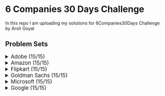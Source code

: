 # 6 Companies 30 Days Challenge

In this repo I am uploading my solutions for 6Companies30Days Challenge by Arsh Goyal

## Problem Sets

<details>
<summary style="font-size: 1.2em">Adobe (15/15)</summary>

Sr  | [Problems](./Adobe)                                                                             | Try It                                                                                                                                                                 | Status
----|-----------------------------------------------------------------------------------------------------------|-----------------------------------------------------------------------------------------------------------------------------------------------------------------------|---------
1   | [Count Nodes Equal to Average of Subtree](./Adobe/Count_Nodes_Equal_to_Average_of_Subtree.py)                                             | [![Problem Link](./assets/lc.svg)](https://leetcode.com/problems/count-nodes-equal-to-average-of-subtree/)                                                 | ✅
2   | [Dungeon Game](./Adobe/Dungeon_Game.py)                               | [![Problem Link](./assets/lc.svg)](https://leetcode.com/problems/dungeon-game/)                                                | ✅
3   | [Fraction to Recurring Decimal](./Adobe/Fraction_to_Recurring_Decimal.py)                          | [![Problem Link](./assets/lc.svg)](https://leetcode.com/problems/fraction-to-recurring-decimal/)                                          | ✅
4   | [Increasing Triplet Subsequence](./Adobe/Increasing_Triplet_Subsequence.py)                                               | [![Problem Link](./assets/lc.svg)](https://leetcode.com/problems/increasing-triplet-subsequence/)                                                             | ✅
5   | [Knight Probability in Chessboard](./Adobe/Knight_Probability_in_Chessboard.py)                  | [![Problem Link](./assets/lc.svg)](https://leetcode.com/problems/knight-probability-in-chessboard/)                                     | ✅
6   | [K-th Smallest in Lexicographical Order](./Adobe/Kth_Smallest_in_Lexicographical_Order.py)                                                   | [![Problem Link](./assets/lc.svg)](https://leetcode.com/problems/k-th-smallest-in-lexicographical-order/)                                                 | ✅
7   | [Magical String](./Adobe/Magical_String.py)                                                         | [![Problem Link](./assets/lc.svg)](https://leetcode.com/problems/magical-string/)                                                                 | ✅
8   | [Maximum Matrix Sum](./Adobe/Maximum_Matrix_Sum.py)                                                               | [![Problem Link](./assets/lc.svg)](https://leetcode.com/problems/maximum-matrix-sum/)                                                                    | ✅
9   | [Minimum Genetic Mutation](./Adobe/Minimum_Genetic_Mutation.py)  | [![Problem Link](./assets/lc.svg)](https://leetcode.com/problems/minimum-genetic-mutation/)                   | ✅
10  | [Non-negative Integers without Consecutive Ones](./Adobe/Nonnegative_Integers_without_Consecutive_Ones.py)                                                 | [![Problem Link](./assets/lc.svg)](https://leetcode.com/problems/non-negative-integers-without-consecutive-ones/)   | ✅
11  | [Number of Matching Subsequences](./Adobe/Number_of_Matching_Subsequences.py)                                                       | [![Problem Link](./assets/lc.svg)](https://leetcode.com/problems/number-of-matching-subsequences/)                                                             | ✅
12  | [Number of People Aware of a Secret](./Adobe/Number_of_People_Aware_of_a_Secret.py)                                                     | [![Problem Link](./assets/lc.svg)](https://leetcode.com/problems/number-of-people-aware-of-a-secret/)                                                    | ✅
13  | [Query Kth Smallest Trimmed Number](./Adobe/Query_Kth_Smallest_Trimmed_Number.py)      | [![Problem Link](./assets/lc.svg)](https://leetcode.com/problems/query-kth-smallest-trimmed-number/)                                       | ✅
14  | [Shortest Unsorted Continuous Subarray](./Adobe/Shortest_Unsorted_Continuous_Subarray.py)                     | [![Problem Link](./assets/lc.svg)](https://leetcode.com/problems/shortest-unsorted-continuous-subarray/)                              | ✅
15  | [Stock Price Fluctuation](./Adobe/Stock_Price_Fluctuation.py)                         | [![Problem Link](./assets/lc.svg)](https://leetcode.com/problems/stock-price-fluctuation/)               | ✅

</details>

<details>
<summary style="font-size: 1.2em">Amazon (15/15)</summary>

Sr  | [Problems](./Amazon)                                                                                | Try It                                                                                                                                     | Status
----|---------------------------------------------------------------------------------------------------------------|-------------------------------------------------------------------------------------------------------------------------------------------|---------
1   | [Cheapest Flights Within K Stops](./Amazon/Cheapest_Flights_Within_K_Stops.py)                                                                  | [![Problem Link](./assets/lc.svg)](https://leetcode.com/problems/cheapest-flights-within-k-stops/)                                     | ✅
2   | [Destroying Asteroids](./Amazon/Destroying_Asteroids.py)                                            | [![Problem Link](./assets/lc.svg)](https://leetcode.com/problems/destroying-asteroids/)                                              | ✅
3   | [Dota2 Senate](./Amazon/Dota2_Senate.py)                                                    | [![Problem Link](./assets/lc.svg)](https://leetcode.com/problems/dota2-senate/)              | ✅
4   | [Generate Random Point in a Circle](./Amazon/Generate_Random_Point_in_Circle.py)                       | [![Problem Link](./assets/lc.svg)](https://leetcode.com/problems/generate-random-point-in-a-circle/)           | ✅
5   | [Last Moment Before All Ants Fall Out of a Plank](./Amazon/Last_Moment_Before_All_Ants_Fall_Out_of_Plank.py)                                                                | [![Problem Link](./assets/lc.svg)](https://leetcode.com/problems/last-moment-before-all-ants-fall-out-of-a-plank/)                                   | ✅
6   | [Maximum Length of Repeated Subarray](./Amazon/Maximum_Length_of_Repeated_Subarray.py)                            | [![Problem Link](./assets/lc.svg)](https://leetcode.com/problems/maximum-length-of-repeated-subarray/)                 | ✅
7   | [Maximum Subarray Min-Product](./Amazon/Maximum_Subarray_MinProduct.py)            | [![Problem Link](./assets/lc.svg)](https://leetcode.com/problems/maximum-subarray-min-product/)          | ✅
8   | [Maximum Sum of an Hourglass](./Amazon/Maximum_Sum_of_Hourglass.py)   | [![Problem Link](./assets/lc.svg)](https://leetcode.com/problems/maximum-sum-of-an-hourglass/)      | ✅
9   | [Most Popular Video Creator](./Amazon/Most_Popular_Video_Creator.py)                                                                | [![Problem Link](./assets/lc.svg)](https://leetcode.com/problems/most-popular-video-creator/)                                   | ✅
10  | [Number of Ways to Reach a Position After Exactly k Steps](./Amazon/Number_Ways_to_Reach_Position_After_Exactly_k_Steps.py)                                                  | [![Problem Link](./assets/lc.svg)](https://leetcode.com/problems/number-of-ways-to-reach-a-position-after-exactly-k-steps/)                             | ✅
11  | [Number of Matching Subsequences](./Amazon/Number_of_Matching_Subsequences.py)                | [![Problem Link](./assets/lc.svg)](https://leetcode.com/problems/number-of-matching-subsequences/)                | ✅
12  | [Shuffle an Array](./Amazon/Shuffle_an_Array.py)                  | [![Problem Link](./assets/lc.svg)](https://leetcode.com/problems/shuffle-an-array/)            | ✅
13  | [Split a String Into the Max Number of Unique Substrings](./Amazon/Split_String_Into_Max_Number_of_Unique_Substrings.py)                                                                | [![Problem Link](./assets/lc.svg)](https://leetcode.com/problems/split-a-string-into-the-max-number-of-unique-substrings/)                                                        | ✅
14  | [Top K Frequent Words](./Amazon/Top_K_Frequent_Words.py)                                                                      | [![Problem Link](./assets/lc.svg)](https://leetcode.com/problems/top-k-frequent-words/)                                          | ✅
15  | [Tweet Counts Per Frequency](./Amazon/Tweet_Counts_Per_Frequency.py)    | [![Problem Link](./assets/lc.svg)](https://leetcode.com/problems/tweet-counts-per-frequency/)         | ✅

</details>

<details>
<summary style="font-size: 1.2em">Flipkart (15/15)</summary>

Sr  | [Problems](./Flipkart)                                                                                                                             | Try It                                                                                                                           | Status
----|---------------------------------------------------------------------------------------------------------------------------------------|---------------------------------------------------------------------------------------------------------------------------------|--------
1   | [Check If a String Contains All Binary Codes of Size K](./Flipkart/Check_If_String_Contains_All_Binary_Codes_of_Size_K.py)                                                           | [![Problem Link](./assets/lc.svg)](https://leetcode.com/problems/check-if-a-string-contains-all-binary-codes-of-size-k/)                                | ✅
2   | [Closest Prime Numbers in Range](./Flipkart/Closest_Prime_Numbers_in_Range.py)                                                                                                 | [![Problem Link](./assets/lc.svg)](https://leetcode.com/problems/closest-prime-numbers-in-range/)                                                   | ✅
3   | [Custom Sort String](./Flipkart/Custom_Sort_String.py) | [![Problem Link](./assets/lc.svg)](https://leetcode.com/problems/custom-sort-string/)   | ✅
4   | [Distant Barcodes](./Flipkart/Distant_Barcodes.py)                                                                         | [![Problem Link](./assets/lc.svg)](https://leetcode.com/problems/distant-barcodes/)                  | ✅
5   | [Find the City With the Smallest Number of Neighbors at a Threshold Distance](./Flipkart/Find_City_With_Smallest_Number_of_Neighbors_at_Threshold_Distance.py)                                                                           | [![Problem Link](./assets/lc.svg)](https://leetcode.com/problems/find-the-city-with-the-smallest-number-of-neighbors-at-a-threshold-distance/)                       | ✅
6   | [Find in Mountain Array](./Flipkart/Find_in_Mountain_Array.py)                                                                                     | [![Problem Link](./assets/lc.svg)](https://leetcode.com/problems/find-in-mountain-array/)                 | ✅
7   | [Find the Winner of the Circular Game](./Flipkart/Find_the_Winner_of_the_Circular_Game.py)                                                             | [![Problem Link](./assets/lc.svg)](https://leetcode.com/problems/find-the-winner-of-the-circular-game/)                | ✅
8   | [House Robber III](./Flipkart/House_Robber_III.py)                                                                               | [![Problem Link](./assets/lc.svg)](https://leetcode.com/problems/house-robber-iii/)                     | ✅
9   | [Max Area of Island](./Flipkart/Max_Area_of_Island.py)                                                       | [![Problem Link](./assets/lc.svg)](https://leetcode.com/problems/max-area-of-island/)                              | ✅
10  | [New 21 Game](./Flipkart/New_21_Game.py)                                                   | [![Problem Link](./assets/lc.svg)](https://leetcode.com/problems/new-21-game/)                            | ✅
11  | [Number of Ways to Separate Numbers](./Flipkart/Number_of_Ways_to_Separate_Numbers.py)                                                           | [![Problem Link](./assets/lc.svg)](https://leetcode.com/problems/number-of-ways-to-separate-numbers/)                                | ✅
12  | [Partition to K Equal Sum Subsets](./Flipkart/Partition_to_K_Equal_Sum_Subsets.py)                                                             | [![Problem Link](./assets/lc.svg)](https://leetcode.com/problems/partition-to-k-equal-sum-subsets/)                                 | ✅
13  | [Remove Zero Sum Consecutive Nodes from Linked List](./Flipkart/Remove_Zero_Sum_Consecutive_Nodes_from_Linked_List.py)                                   | [![Problem Link](./assets/lc.svg)](https://leetcode.com/problems/remove-zero-sum-consecutive-nodes-from-linked-list/)                    | ✅
14  | [Shopping Offers](./Flipkart/Shopping_Offers.py)                                                                   | [![Problem Link](./assets/lc.svg)](https://leetcode.com/problems/shopping-offers/)        | ✅
15  | [Top K Frequent Words](./Flipkart/Top_K_Frequent_Words.py)                                                                               | [![Problem Link](./assets/lc.svg)](https://leetcode.com/problems/top-k-frequent-words/)                                          | ✅

</details>


<details>
<summary style="font-size: 1.2em">Goldman Sachs (15/15)</summary>

Sr  | [Problems](./GoldmanSachs)                                                                                     | Try It                                                                                                                                     | Status
----|---------------------------------------------------------------------------------------------------------------------------|-------------------------------------------------------------------------------------------------------------------------------------------|---------
1   | [All Elements in Two Binary Search Trees](./GoldmanSachs/All_Elements_in_Two_Binary_Search_Trees.py)                                                     | [![Problem Link](./assets/lc.svg)](https://leetcode.com/problems/all-elements-in-two-binary-search-trees/)                              | ✅
2   | [Count Good Triplets in an Array](./GoldmanSachs/Count_Good_Triplets_in_an_Array.py)                                                   | [![Problem Link](./assets/lc.svg)]([https://practice.geeksforgeeks.org/problems/overlapping-rectangles1924/1/](https://leetcode.com/problems/count-good-triplets-in-an-array/))                            | ✅
3   | [Count Nice Pairs in an Array](./GoldmanSachs/Count_Nice_Pairs_in_an_Array.py)   | [![Problem Link](./assets/lc.svg)](https://leetcode.com/problems/count-nice-pairs-in-an-array/)    | ✅
4   | [Factorial Trailing Zeroes](./GoldmanSachs/Factorial_Trailing_Zeroes.py)                                                             | [![Problem Link](./assets/lc.svg)](https://leetcode.com/problems/factorial-trailing-zeroes/)                                   | ✅
5   | [Get Biggest Three Rhombus Sums in a Grid](./GoldmanSachs/Get_Biggest_Three_Rhombus_Sums_in_a_Grid.py)                                                                        | [![Problem Link](./assets/lc.svg)](https://leetcode.com/problems/get-biggest-three-rhombus-sums-in-a-grid/)                                      | ✅
6   | [IPO](./GoldmanSachs/IPO.py)                               | [![Problem Link](./assets/lc.svg)](https://leetcode.com/problems/ipo/)                                     | ✅
7   | [Invalid Transactions](./GoldmanSachs/Invalid_Transactions.py)                                   | [![Problem Link](./assets/lc.svg)](https://leetcode.com/problems/invalid-transactions/)                    | ✅
8   | [Max Points on a Line](./GoldmanSachs/Max_Points_on_a_Line.py)                                                 | [![Problem Link](./assets/lc.svg)](https://leetcode.com/problems/max-points-on-a-line/)                           | ✅
9   | [Maximum Good People Based on Statements](./GoldmanSachs/Maximum_Good_People_Based_on_Statements.py)                                           | [![Problem Link](./assets/lc.svg)](https://leetcode.com/problems/maximum-good-people-based-on-statements/)                        | ✅
10  | [Maximum Points in an Archery Competition](./GoldmanSachs/Maximum_Points_in_an_Archery_Competition.py)                                  | [![Problem Link](./assets/lc.svg)](https://leetcode.com/problems/maximum-points-in-an-archery-competition/)                                 | ✅
11  | [Minimum Consecutive Cards to Pick Up](./GoldmanSachs/Minimum_Consecutive_Cards_to_Pick_Up.py)                                           | [![Problem Link](./assets/lc.svg)](https://leetcode.com/problems/minimum-consecutive-cards-to-pick-up/)                       | ✅
12  | [Number of Boomerangs](./GoldmanSachs/Number_of_Boomerangs.py)                                              | [![Problem Link](./assets/lc.svg)](https://leetcode.com/problems/number-of-boomerangs/)                           | ✅
13  | [Number of People Aware of a Secret](./GoldmanSachs/Number_of_People_Aware_of_a_Secret.py)                                                             | [![Problem Link](./assets/lc.svg)](https://leetcode.com/problems/number-of-people-aware-of-a-secret/)                                  | ✅
14  | [Split Array into Consecutive Subsequences](./GoldmanSachs/Split_Array_into_Consecutive_Subsequences.py)                                                 | [![Problem Link](./assets/lc.svg)](https://leetcode.com/problems/split-array-into-consecutive-subsequences/)                                              | ✅
15  | [Valid Square](./GoldmanSachs/Valid_Square.py)                         | [![Problem Link](./assets/lc.svg)](https://leetcode.com/problems/valid-square/)               | ✅

</details>

<details>
<summary style="font-size: 1.2em">Microsoft (15/15)</summary>

Sr  | [Problems](./Microsoft)                                                                     | Try It                                                                                                                                     | Status
----|---------------------------------------------------------------------------------------                |-------------------------------------------------------------------------------------------------------------------------------------------|---------
1   | [Minimum sum partition](./microsoft/minimum-sum-partition.md)                                         | [![Problem Link](./assets/gfg.svg)](https://practice.geeksforgeeks.org/problems/minimum-sum-partition3317/1/)                             | ✅
2   | [Prerequisite Tasks](./microsoft/prerequisite-tasks.md)                                               | [![Problem Link](./assets/gfg.svg)](https://practice.geeksforgeeks.org/problems/prerequisite-tasks/1/)                                    | ✅
3   | [Rotate by 90 degree](./microsoft/rotate-by-90-degree.md)                                             | [![Problem Link](./assets/gfg.svg)](https://practice.geeksforgeeks.org/problems/rotate-by-90-degree0356/1/)                               | ✅
4   | [Spirally traversing a matrix](./microsoft/spirally-traversing-a-matrix.md)                           | [![Problem Link](./assets/gfg.svg)](https://practice.geeksforgeeks.org/problems/spirally-traversing-a-matrix-1587115621/1/)               | ✅
5   | [Stock span problem](./microsoft/stock-span-problem.md)                                               | [![Problem Link](./assets/gfg.svg)](https://practice.geeksforgeeks.org/problems/stock-span-problem-1587115621/1)                          | ✅
6   | [Possible Words From Phone Digits](./microsoft/possible-words-from-phone-digits.md)                   | [![Problem Link](./assets/gfg.svg)](https://practice.geeksforgeeks.org/problems/possible-words-from-phone-digits-1587115620/1/)           | ✅
7   | [Unit Area of largest region of 1's](./microsoft/length-of-largest-region-of-1s.md)                   | [![Problem Link](./assets/gfg.svg)](https://practice.geeksforgeeks.org/problems/length-of-largest-region-of-1s-1587115620/1/)             | ✅
8   | [Connect Nodes at Same Level](./microsoft/connect-nodes-at-same-level.md)                             | [![Problem Link](./assets/gfg.svg)](https://practice.geeksforgeeks.org/problems/connect-nodes-at-same-level/1/)                           | ✅
9   | [Count Number of SubTrees having given Sum](./microsoft/count-number-of-subtrees-having-given-sum.md) | [![Problem Link](./assets/gfg.svg)](https://practice.geeksforgeeks.org/problems/count-number-of-subtrees-having-given-sum/1/)             | ✅
10  | [Stickler Thief](./microsoft/stickler-theif.md)                                                       | [![Problem Link](./assets/gfg.svg)](https://practice.geeksforgeeks.org/problems/stickler-theif-1587115621/1/)                             | ✅
11  | [Generate Binary Numbers](./microsoft/generate-binary-numbers.md)                                     | [![Problem Link](./assets/gfg.svg)](https://practice.geeksforgeeks.org/problems/generate-binary-numbers-1587115620/1/)                    | ✅
12  | [Find All Four Sum Numbers](./microsoft/find-all-four-sum-numbers.md)                                 | [![Problem Link](./assets/gfg.svg)](https://practice.geeksforgeeks.org/problems/find-all-four-sum-numbers1732/1)                          | ✅
13  | [Bridge edge in a graph](./microsoft/bridge-edge-in-graph.md)                                         | [![Problem Link](./assets/gfg.svg)](https://practice.geeksforgeeks.org/problems/bridge-edge-in-graph/1)                                   | ✅
14  | [Minimum steps to destination](./microsoft/minimum-steps-to-destination.md)                           | [![Problem Link](./assets/gfg.svg)](https://practice.geeksforgeeks.org/problems/minimum-number-of-steps-to-reach-a-given-number5234/1/)   | ✅
15  | [Alien Dictionary](./microsoft/alien-dictionary.md)                                                   | [![Problem Link](./assets/gfg.svg)](https://practice.geeksforgeeks.org/problems/alien-dictionary/1/)                                      | ✅

</details>

<details>
<summary style="font-size: 1.2em">Google (15/15)</summary>

Sr  | [Problems](./Google)                                                                                          | Try It                                                                                                                     | Status
----|---------------------------------------------------------------------------------------------------|---------------------------------------------------------------------------------------------------------------------------|--------
1   | [Minimum sum partition](./intuit/minimum-sum-partition.md)                                        | [![Problem Link](./assets/gfg.svg)](https://practice.geeksforgeeks.org/problems/minimum-sum-partition3317/1/)             | ✅
2   | [Word Search](./intuit/word-search.md)                                                            | [![Problem Link](./assets/gfg.svg)](https://practice.geeksforgeeks.org/problems/word-search/1/)                           | ✅
3   | [Find the missing no in string](./intuit/missing-no-in-string.md)                                 | [![Problem Link](./assets/gfg.svg)](https://practice.geeksforgeeks.org/problems/find-the-missing-no-in-string/1/)         | ✅
4   | [Largest number in K swaps](./intuit/largest-number-in-k-swaps.md)                                | [![Problem Link](./assets/gfg.svg)](https://practice.geeksforgeeks.org/problems/largest-number-in-k-swaps-1587115620/1)   | ✅
5   | [Split Array Largest Sum](./intuit/split-array-largest-sum.md)                                    | [![Problem Link](./assets/lc.svg)](https://leetcode.com/problems/split-array-largest-sum/)                                | ✅
6   | [Find in Mountain Array](./intuit/find-in-mountain-array.md)                                      | [![Problem Link](./assets/lc.svg)](https://leetcode.com/problems/find-in-mountain-array/)                                 | ✅
7   | [Capacity To Ship Packages Within D Days](./intuit/capacity-to-ship-packages-within-d-days.md)    | [![Problem Link](./assets/lc.svg)](https://leetcode.com/problems/capacity-to-ship-packages-within-d-days/)                | ✅
8   | [Number of Boomerangs](./intuit/number-of-boomerangs.md)                                          | [![Problem Link](./assets/lc.svg)](https://leetcode.com/problems/number-of-boomerangs/)                                   | ✅
9   | [Pacific Atlantic Water Flow](./intuit/pacific-atlantic-water-flow.md)                            | [![Problem Link](./assets/lc.svg)](https://leetcode.com/problems/pacific-atlantic-water-flow/)                            | ✅
10  | [Number of Provinces](./intuit/number-of-provinces.md)                                            | [![Problem Link](./assets/lc.svg)](https://leetcode.com/problems/number-of-provinces/)                                    | ✅
11  | [Construct Quad Tree](./intuit/construct-quad-tree.md)                                            | [![Problem Link](./assets/lc.svg)](https://leetcode.com/problems/construct-quad-tree/)                                    | ✅
12  | [Course Schedule II](./intuit/course-schedule-ii.md)                                              | [![Problem Link](./assets/lc.svg)](https://leetcode.com/problems/course-schedule-ii/)                                     | ✅
13  | [Minimum Swaps to Arrange a Binary Grid](./intuit/min-swaps-to-arrange-binary-grid.md)            | [![Problem Link](./assets/lc.svg)](https://leetcode.com/problems/minimum-swaps-to-arrange-a-binary-grid/)                 | ✅
14  | [As Far from Land as Possible](./intuit/as-far-from-land-as-possible.md)                          | [![Problem Link](./assets/lc.svg)](https://leetcode.com/problems/as-far-from-land-as-possible/)                           | ✅
15  | [Koko Eating Bananas](./intuit/koko-eating-bananas.md)                                            | [![Problem Link](./assets/lc.svg)](https://leetcode.com/problems/koko-eating-bananas/)                                    | ✅

</details>


